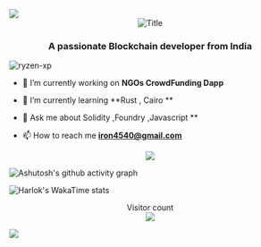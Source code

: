<!--horizontal divider(gradiant)-->
<img src="https://user-images.githubusercontent.com/73097560/115834477-dbab4500-a447-11eb-908a-139a6edaec5c.gif">
<div align="center">
  <img src="https://readme-typing-svg.herokuapp.com?font=Architects+Daughter&color=%2338C2FF&size=50&center=true&vCenter=true&height=60&width=600&lines=Hey!+I'm+Sandeep+Chauhan+%3C3;Welcome+to+my+profile!" alt="Title"></img>
</div>
<h3 align="center">A passionate Blockchain developer from India</h3>

<p align="left"> <img src="https://komarev.com/ghpvc/?username=ryzen-xp&label=Profile%20views&color=0e75b6&style=flat" alt="ryzen-xp" /> </p>

- 🔭 I’m currently working on **NGOs CrowdFunding Dapp**

- 🌱 I’m currently learning **Rust , Cairo **

- 💬 Ask me about  Solidity ,Foundry ,Javascript **

- 📫 How to reach me **iron4540@gmail.com**

  <!--tech stack icons-->
<p align="center">
  <a href="https://skillicons.dev">
    <img src="https://skillicons.dev/icons?i=solidity,rust,js ,ts,cpp , react,nodejs,express ,mongodb ,vscode&perline=13" />
  </a>
</p>
  
![Ashutosh's github activity graph](https://github-readme-activity-graph.vercel.app/graph?username=ryzen-xp&theme=vue)

![Harlok's WakaTime stats](https://github-readme-stats.vercel.app/api/wakatime?username=ryzen_xp)

<!--profile visit count-->
<p align="center"> 
  <div align="center">Visitor count</div>
  <div align="center">
    <img src="https://profile-counter.glitch.me/jagadeeshftw/count.svg"/>
  </div> 
</p>

<!--horizontal divider(gradiant)-->
<img src="https://user-images.githubusercontent.com/73097560/115834477-dbab4500-a447-11eb-908a-139a6edaec5c.gif">
  
</p>


